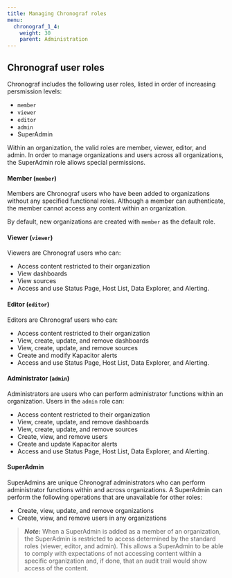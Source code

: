 ```yaml
---
title: Managing Chronograf roles
menu:
  chronograf_1_4:
    weight: 30
    parent: Administration
---
```



## Chronograf user roles

Chronograf includes the following user roles, listed in order of increasing persmission levels:

* `member`
* `viewer`
* `editor`
* `admin`
* SuperAdmin

Within an organization, the valid roles are member, viewer, editor, and admin. In order to manage organizations and users across all organizations, the SuperAdmin role allows special permissions.

#### Member (`member`)

Members are Chronograf users who have been added to organizations without any specified functional roles. Although a member can authenticate, the member cannot access any content within an organization.

By default, new organizations are created with `member` as the default role.


#### Viewer (`viewer`)

Viewers are Chronograf users who can:

* Access content restricted to their organization
* View dashboards
* View sources
* Access and use Status Page, Host List, Data Explorer, and Alerting.

#### Editor (`editor`)

Editors are Chronograf users who can:

* Access content restricted to their organization
* View, create, update, and remove dashboards
* View, create, update, and remove sources
* Create and modify Kapacitor alerts
* Access and use Status Page, Host List, Data Explorer, and Alerting.

#### Administrator (`admin`)

Administrators are users who can perform administrator functions within an organization. Users in the `admin` role can:

* Access content restricted to their organization
* View, create, update, and remove dashboards
* View, create, update, and remove sources
* Create, view, and remove users
* Create and update Kapacitor alerts
* Access and use Status Page, Host List, Data Explorer, and Alerting.

####  SuperAdmin

SuperAdmins are unique Chronograf administrators who can perform administrator functions within and across organizations. A SuperAdmin can perform the following operations that are unavailable for other roles:

* Create, view, update, and remove organizations
* Create, view, and remove users in any organizations

> ***Note:*** When a SuperAdmin is added as a member of an organization, the SuperAdmin is restricted to access determined by the standard roles (viewer, editor, and admin). This allows a SuperAdmin to be able to comply with expectations of not accessing content within a specific organization and, if done, that an audit trail would show access of the content.
